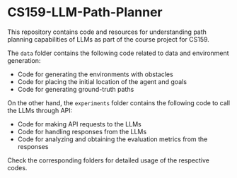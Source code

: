 # CS159-LLM-Path-Planner

This repository contains code and resources for understanding path planning capabilities of LLMs as part of the course project for CS159.

The `data` folder contains the following code related to data and environment generation:
- Code for generating the environments with obstacles
- Code for placing the initial location of the agent and goals
- Code for generating ground-truth paths

On the other hand, the `experiments` folder contains the following code to call the LLMs through API:
- Code for making API requests to the LLMs
- Code for handling responses from the LLMs
- Code for analyzing and obtaining the evaluation metrics from the responses

Check the corresponding folders for detailed usage of the respective codes.

